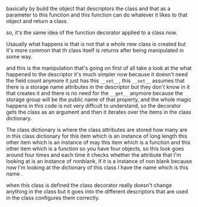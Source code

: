 basically by build the object that descriptors the class and that as a parameter to this function and this function can do whatever it likes to that object and return a class.

so, it's the same idea of the function decorator applied to a class now.

Usaually what happens is that is not that a whole new class is created but it's more common that th class itself is returns after being manipulated in some way.

and this is the manipulation that's going on first of all take a look at the what happened to the descriptor it's much simpler now because it doesn't need the field count anymore it just has this `__set__`, this `__set__` assumes that there is a storage name attributes in the descriptor but they don't know in it that creates it and there is no need for the `__get__` anymore because the storage group will be the public name of that property, and the whole magic happens in this code is not very diffcult to understand, so the decorator gets the class as an argument and then it iterates over the items in the class dictionary.

The class dictionary is where the class attributes are stored how many are in this  class dictionary for this item which is an instance of long length this other item which is an instance of may this item which is a function and this other item  which is a function so you have four objects, so this look goes around four times and each time it checks whether the attribute that I'm looking at is an instance of nonblank, if it is a instance of non  blank because now I'm looking at the dictionary of this class  I have the name which is this name .

when this class is defined the class decorator really doesn't change anything in the class but it goes into the different descriptors that are used in the class configures them correctly.
